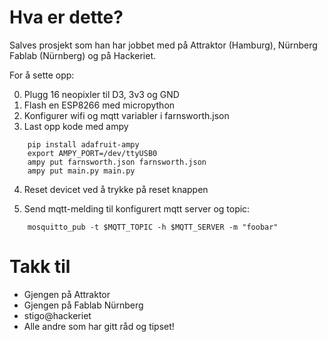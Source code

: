 # Hva er dette?

Salves prosjekt som han har jobbet med på Attraktor (Hamburg), Nürnberg
Fablab (Nürnberg) og på Hackeriet.


For å sette opp:

0. Plugg 16 neopixler til D3, 3v3 og GND
1. Flash en ESP8266 med micropython
2. Konfigurer wifi og mqtt variabler i farnsworth.json
3. Last opp kode med ampy
```shell
    pip install adafruit-ampy
    export AMPY_PORT=/dev/ttyUSB0
    ampy put farnsworth.json farnsworth.json
	ampy put main.py main.py
```
4. Reset devicet ved å trykke på reset knappen 

5. Send mqtt-melding til konfigurert mqtt server og topic:
```shell
	mosquitto_pub -t $MQTT_TOPIC -h $MQTT_SERVER -m "foobar"
```
# Takk til

- Gjengen på Attraktor
- Gjengen på Fablab Nürnberg
- stigo@hackeriet
- Alle andre som har gitt råd og tipset!
